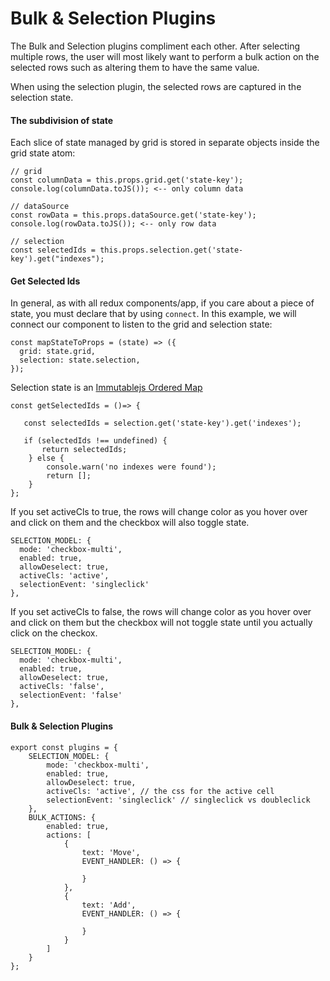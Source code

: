 # Bulk & Selection Plugins

The Bulk and Selection plugins compliment each other. After selecting multiple rows, the user will most likely want to perform a bulk action on the selected rows such as altering them to have the same value.

When using the selection plugin, the selected rows are captured in the selection state.

#### The subdivision of state

Each slice of state managed by grid is stored in separate objects inside the grid state atom:

```
// grid
const columnData = this.props.grid.get('state-key');
console.log(columnData.toJS()); <-- only column data

// dataSource
const rowData = this.props.dataSource.get('state-key');
console.log(rowData.toJS()); <-- only row data

// selection
const selectedIds = this.props.selection.get('state-key').get("indexes");
```

#### Get Selected Ids

In general, as with all redux components/app, if you care about a piece of state, you must declare that by using `connect`. In this example, we will connect our component to listen to the grid and selection state:

```
const mapStateToProps = (state) => ({
  grid: state.grid,
  selection: state.selection,
});
```

Selection state is an [Immutablejs Ordered Map](https://facebook.github.io/immutable-js/docs/#/OrderedMap)

```
const getSelectedIds = ()=> {

   const selectedIds = selection.get('state-key').get('indexes');

   if (selectedIds !== undefined) {
       return selectedIds;
    } else {
        console.warn('no indexes were found');
        return [];
    }
};
```

If you set activeCls to true, the rows will change color as you hover over and click on them and the checkbox will also toggle state.

```
SELECTION_MODEL: {
  mode: 'checkbox-multi',
  enabled: true,
  allowDeselect: true,
  activeCls: 'active',
  selectionEvent: 'singleclick'
},
```

If you set activeCls to false, the rows will change color as you hover over and click on them but the checkbox will not toggle state until you actually click on the checkox.


```
SELECTION_MODEL: {
  mode: 'checkbox-multi',
  enabled: true,
  allowDeselect: true,
  activeCls: 'false',
  selectionEvent: 'false'
},
```

#### Bulk & Selection Plugins

```
export const plugins = {
    SELECTION_MODEL: {
        mode: 'checkbox-multi',
        enabled: true,
        allowDeselect: true,
        activeCls: 'active', // the css for the active cell
        selectionEvent: 'singleclick' // singleclick vs doubleclick
    },
    BULK_ACTIONS: {
        enabled: true,
        actions: [
            {
                text: 'Move',
                EVENT_HANDLER: () => {

                }
            },
            {
                text: 'Add',
                EVENT_HANDLER: () => {

                }
            }
        ]
    }
};
```
